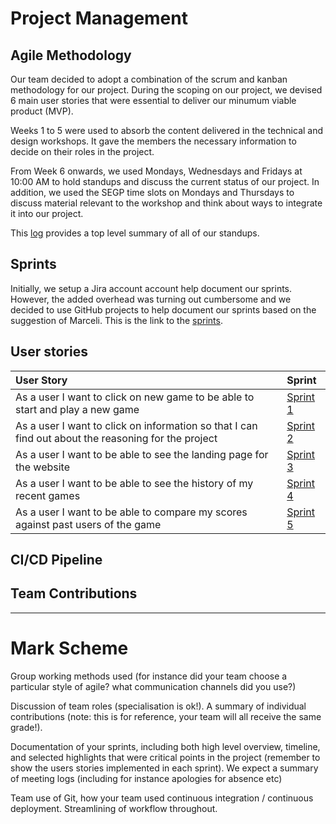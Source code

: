 # Project Management
## Agile Methodology
Our team decided to adopt a combination of the scrum and kanban methodology for our project. During the scoping on our project, we devised 6 main user stories that were essential to deliver our minumum viable product (MVP).




Weeks 1 to 5 were used to absorb the content delivered in the technical and design workshops. It gave the members the necessary information to decide on their roles in the project.

From Week 6 onwards, we used Mondays, Wednesdays and Fridays at 10:00 AM to hold standups and discuss the current status of our project. In addition, we used the SEGP time slots on Mondays and Thursdays to discuss material relevant to the workshop and think about ways to integrate it into our project. 

This [log](../../Meetings/README.md) provides a top level summary of all of our standups.

## Sprints
Initially, we setup a Jira account account help document our sprints. However, the added overhead was turning out cumbersome and we decided to use GitHub projects to help document our sprints based on the suggestion of Marceli. This is the link to the [sprints](https://github.com/keane-fernandes/Group1Project/projects).

## User stories



| User Story                                                                                          | Sprint                                                                  |
| :-------------------------------------------------------------------------------------------------- | :---------------------------------------------------------------------- |
| As a user I want to click on new game to  be able to start and play a new game                      | [Sprint 1](https://github.com/keane-fernandes/Group1Project/projects/1) |
| As a user I want to click on information so that I can find out about the reasoning for the project | [Sprint 2](https://github.com/keane-fernandes/Group1Project/projects/3) |
| As a user I want to be able to see the landing page for the website                                 | [Sprint 3](https://github.com/keane-fernandes/Group1Project/projects/4) |
| As a user I want to be able to see the history of my recent games                                   | [Sprint 4](https://github.com/keane-fernandes/Group1Project/projects/5) |
| As a user I want to be able to compare my scores against past users of the game                     | [Sprint 5](https://github.com/keane-fernandes/Group1Project/projects/6) |


## CI/CD Pipeline

## Team Contributions



---
# Mark Scheme
Group working methods used (for instance did your team choose a particular style of agile? what communication channels did you use?) 

Discussion of team roles (specialisation is ok!). A summary of individual contributions (note: this is for reference, your team will all receive the same grade!). 

Documentation of your sprints, including both high level overview, timeline, and selected highlights that were critical points in the project (remember to show the users stories implemented in each sprint). We expect a summary of meeting logs (including for instance apologies for absence etc) 

Team use of Git, how your team used continuous integration / continuous deployment. Streamlining of workflow throughout. 